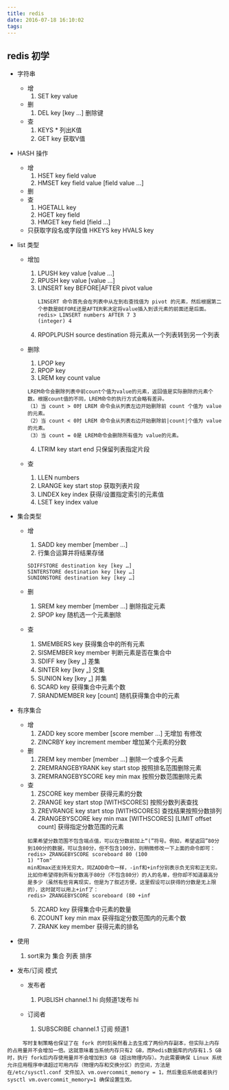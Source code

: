 ```yaml
---
title: redis
date: 2016-07-18 16:10:02
tags:
---
```

## redis 初学

+ 字符串
    + 增
        1. SET key value
    + 删
        1. DEL key [key …] 删除键
    + 查
        1. KEYS * 列出K值
        2. GET key 获取V值
+ HASH 操作
    + 增
        1. HSET key field value
        2. HMSET key field value [field value …]
    + 删
    + 查
        1. HGETALL key
        2. HGET key field
        3. HMGET key field [field …]
    + 只获取字段名或字段值
        HKEYS key
        HVALS key
+ list 类型
    + 增加
        1. LPUSH key value [value …]
        2. RPUSH key value [value …]
        3. LINSERT key BEFORE|AFTER pivot value
            ```
            LINSERT 命令首先会在列表中从左到右查找值为 pivot 的元素，然后根据第二个参数是BEFORE还是AFTER来决定将value插入到该元素的前面还是后面。
            redis> LINSERT numbers AFTER 7 3
            (integer) 4
            ```
         4. RPOPLPUSH source destination 将元素从一个列表转到另一个列表

    + 删除
        1. LPOP key
        2. RPOP key
        3. LREM key count value
        ```
        LREM命令会删除列表中前count个值为value的元素，返回值是实际删除的元素个数。根据count值的不同，LREM命令的执行方式会略有差异。
        （1）当 count > 0时 LREM 命令会从列表左边开始删除前 count 个值为 value的元素。
        （2）当 count < 0时 LREM 命令会从列表右边开始删除前|count|个值为 value 的元素。
        （3）当 count = 0是 LREM命令会删除所有值为 value的元素。
        ```
        4. LTRIM key start end 只保留列表指定片段
    + 查
        1. LLEN numbers
        2. LRANGE key start stop 获取列表片段
        3. LINDEX key index 获得/设置指定索引的元素值
        4. LSET key index value

+ 集合类型
    + 增
        1. SADD key member [member …]
        2. 行集合运算并将结果存储
        ```
        SDIFFSTORE destination key [key …]
        SINTERSTORE destination key [key …]
        SUNIONSTORE destination key [key …]
        ```

    + 删
        1. SREM key member [member …] 删除指定元素
        2. SPOP key 随机选一个元素删除
    + 查
        1. SMEMBERS key 获得集合中的所有元素
        2. SISMEMBER key member 判断元素是否在集合中
        3. SDIFF key [key „] 差集
        4. SINTER key [key „] 交集
        5. SUNION key [key „]  并集
        6. SCARD key 获得集合中元素个数
        7. SRANDMEMBER key [count] 随机获得集合中的元素
+ 有序集合
    + 增
        1. ZADD key score member [score member …] 无增加 有修改
        2. ZINCRBY key increment member 增加某个元素的分数
    + 删
        1. ZREM key member [member …] 删除一个或多个元素
        2. ZREMRANGEBYRANK key start stop 按照排名范围删除元素
        3. ZREMRANGEBYSCORE key min max 按照分数范围删除元素
    + 查
        1. ZSCORE key member 获得元素的分数
        2. ZRANGE key start stop [WITHSCORES] 按照分数列表查找
        3. ZREVRANGE key start stop [WITHSCORES] 查找结果按照分数排列
        4. ZRANGEBYSCORE key min max [WITHSCORES] [LIMIT offset count] 获得指定分数范围的元素
        ```
        如果希望分数范围不包含端点值，可以在分数前加上“(”符号。例如，希望返回”80分到100分的数据，可以含80分，但不包含100分，则稍微修改一下上面的命令即可：
        redis> ZRANGEBYSCORE scoreboard 80 (100
        1) "Tom"
        min和max还支持无穷大，同ZADD命令一样，-inf和+inf分别表示负无穷和正无穷。
        比如你希望得到所有分数高于80分（不包含80分）的人的名单，但你却不知道最高分是多少（虽然有些背离现实，但是为了叙述方便，这里假设可以获得的分数是无上限的），这时就可以用上+inf了：
        redis> ZRANGEBYSCORE scoreboard (80 +inf
        ```
        5. ZCARD key 获得集合中元素的数量
        6. ZCOUNT key min max 获得指定分数范围内的元素个数
        7. ZRANK key member 获得元素的排名

+ 使用
    1. sort来为 集合 列表 排序

+ 发布/订阅 模式
    + 发布者
        1.  PUBLISH channel.1 hi 向频道1发布 hi

    + 订阅者
        1. SUBSCRIBE channel.1 订阅 频道1
```
     写时复制策略也保证了在 fork 的时刻虽然看上去生成了两份内存副本，但实际上内存的占用量并不会增加一倍。这就意味着当系统内存只有2 GB，而Redis数据库的内存有1.5 GB时，执行 fork后内存使用量并不会增加到3 GB（超出物理内存）。为此需要确保 Linux 系统允许应用程序申请超过可用内存（物理内存和交换分区）的空间，方法是在/etc/sysctl.conf 文件加入 vm.overcommit_memory = 1，然后重启系统或者执行 sysctl vm.overcommit_memory=1 确保设置生效。
```
